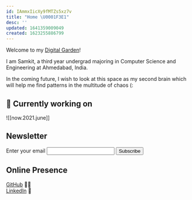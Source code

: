 ```yaml
---
id: IAmmxIicXy9fMTZs5xz7v
title: "Home \U0001F3E1"
desc: ''
updated: 1641359009049
created: 1623255886799
---
```


Welcome to my [Digital Garden](https://joelhooks.com/digital-garden "What is a Digital Garden?")!

I am Samkit, a third year undergrad majoring in Computer Science and Engineering at Ahmedabad, India.

In the coming future, I wish to look at this space as my second brain which will help me find patterns in the multitude of chaos (:

## 🧠 Currently working on

![[now.2021.june]]

## Newsletter

<form
  action="https://buttondown.email/api/emails/embed-subscribe/samkit"
  method="post"
  target="popupwindow"
  onsubmit="window.open('https://buttondown.email/samkit', 'popupwindow')"
  class="embeddable-buttondown-form">
  <label for="bd-email">Enter your email</label>
  <input type="email" name="email" id="bd-email" />
  <input type="hidden" value="1" name="embed" />
  <input type="submit" value="Subscribe" />
</form>

## Online Presence

[GitHub](https://github.com/samkitk) 👨‍💻  
[LinkedIn](https://linkedin.com/in/samkitk) 🤵  

